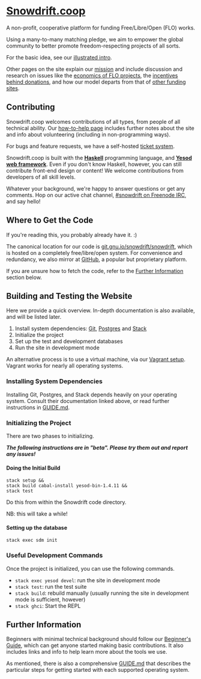 # [Snowdrift.coop]

A non-profit, cooperative platform for funding Free/Libre/Open (FLO) works.

Using a many-to-many matching pledge, we aim to empower the global
community to better promote freedom-respecting projects of all sorts.

For the basic idea, see our [illustrated intro].

Other pages on the site explain our [mission] and include discussion and
research on issues like the [economics of FLO projects], the [incentives
behind donations], and how our model departs from that of [other funding
sites].

## Contributing

Snowdrift.coop welcomes contributions of all types, from people of all
technical ability. Our [how-to-help page] includes further notes about the
site and info about volunteering (including in non-programming ways).

For bugs and feature requests, we have a self-hosted [ticket system].

Snowdrift.coop is built with the **[Haskell]** programming language, and
**[Yesod web framework]**. Even if you don't know Haskell, however, you can
still contribute front-end design or content! We welcome contributions from
developers of all skill levels.

Whatever your background, we're happy to answer questions or get any
comments. Hop on our active chat channel, [#snowdrift on Freenode IRC], and
say hello!

## Where to Get the Code

If you're reading this, you probably already have it. :)

The canonical location for our code is [git.gnu.io/snowdrift/snowdrift],
which is hosted on a completely free/libre/open system. For convenience and
redundancy, we also mirror at [GitHub], a popular but proprietary platform.

If you are unsure how to fetch the code, refer to the [Further
Information](#further-information) section below.

## Building and Testing the Website

Here we provide a quick overview. In-depth documentation is also available,
and will be listed later.

1. Install system dependencies: [Git], [Postgres] and [Stack]
2. Initialize the project
3. Set up the test and development databases
4. Run the site in development mode

An alternative process is to use a virtual machine, via our [Vagrant setup].
Vagrant works for nearly all operating systems.

### Installing System Dependencies

Installing Git, Postgres, and Stack depends heavily on your operating system.
Consult their documentation linked above, or read further instructions in
[GUIDE.md].

### Initializing the Project

There are two phases to initializing.

***The following instructions are in "beta". Please try them out and report
any issues!***

#### Doing the Initial Build

    stack setup &&
    stack build cabal-install yesod-bin-1.4.11 &&
    stack test

Do this from within the Snowdrift code directory.

NB: this will take a while!

#### Setting up the database

    stack exec sdm init

### Useful Development Commands

Once the project is initialized, you can use the following commands.

* `stack exec yesod devel`: run the site in development mode
* `stack test`: run the test suite
* `stack build`: rebuild manually (usually running the site in development
  mode is sufficient, however)
* `stack ghci`: Start the REPL

Further Information
-------------------

Beginners with minimal technical background should follow our [Beginner's
Guide], which can get anyone started making basic contributions.
It also includes links and info to help learn more about the tools we use.

As mentioned, there is also a comprehensive [GUIDE.md] that describes the
particular steps for getting started with each supported operating system.

[Beginner's Guide]: BEGINNERS.md
[Debian/Ubuntu]: SETUP_DEBIAN.md
[economics of FLO projects]: https://snowdrift.coop/p/snowdrift/w/en/economics
[#snowdrift on Freenode IRC]: http://webchat.freenode.net/?channels=#snowdrift
[git.gnu.io/snowdrift/snowdrift]: https://git.gnu.io/snowdrift/snowdrift
[Git]: http://www.git-scm.com/downloads
[GitHub]: https://github.com/snowdriftcoop/snowdrift
[GUIDE.md]: GUIDE.md
[Haskell]: https://www.haskell.org/
[how-to-help page]: https://snowdrift.coop/p/snowdrift/w/how-to-help
[illustrated intro]: https://snowdrift.coop/p/snowdrift/w/en/intro
[incentives behind donations]: https://snowdrift.coop/p/snowdrift/w/en/psychology
[mission]: https://snowdrift.coop/p/snowdrift/w/en/mission
[other funding sites]: https://snowdrift.coop/p/snowdrift/w/en/othercrowdfunding
[Postgres]: http://www.postgresql.org/download/
[Snowdrift.coop]: https://snowdrift.coop
[Stack]: https://github.com/commercialhaskell/stack#how-to-install
[ticket system]: http://snowdrift.coop/p/snowdrift/t
[Vagrant setup]: SETUP_VAGRANT.md
[Windows]: SETUP_WINDOWS.md
[Yesod web framework]: http://www.yesodweb.com/
